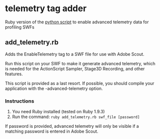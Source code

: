 telemetry tag adder
=============== 
Ruby version of the [python script](https://github.com/adobe/telemetry-utils) to enable advanced telemetry data for profiling SWFs

## add_telemetry.rb

Adds the EnableTelemetry tag to a SWF file for use with Adobe Scout.

Run this script on your SWF to make it generate advanced telemetry, which is
needed for the ActionScript Sampler, Stage3D Recording, and other features.

This script is provided as a last resort. If possible, you should compile your
application with the -advanced-telemetry option.

### Instructions

1. You need Ruby installed (tested on Ruby 1.9.3)
2. Run the command: `ruby add_telemetry.rb swf_file [password]`


If password is provided, advanced telemetry will only be visible if a matching 
password is entered in Adobe Scout. 
